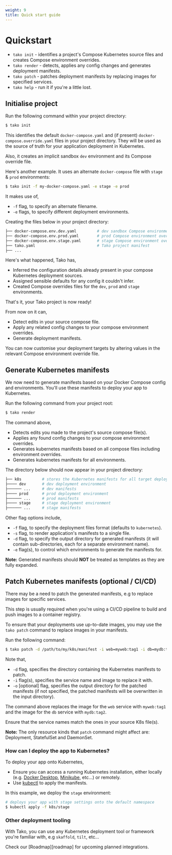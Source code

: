 ```yaml
---
weight: 9
title: Quick start guide
---
```


# Quickstart

- `tako init` - identifies a project's Compose Kubernetes source files and creates Compose environment overrides.
- `tako render` - detects, applies any config changes and generates deployment manifests.
- `tako patch` - patches deployment manifests by replacing images for specified services.
- `tako help` - run it if you're a little lost.

## Initialise project

Run the following command within your project directory:

```sh
$ tako init
```

This identifies the default `docker-compose.yaml` and (if present) `docker-compose.override.yaml` files in your project directory. They will be used as the source of truth for your application deployment in Kubernetes.

Also, it creates an implicit sandbox `dev` environment and its Compose override file.

Here's another example. It uses an alternate `docker-compose` file with `stage` & `prod` environments:

```sh
$ tako init -f my-docker-compose.yaml -e stage -e prod
```

It makes use of,
- `-f` flag, to specify an alternate filename.
- `-e` flags, to specify different deployment environments.

Creating the files below in your project directory:

```sh
├── docker-compose.env.dev.yaml         # dev sandbox Compose environment override file
├── docker-compose.env.prod.yaml        # prod Compose environment override file
├── docker-compose.env.stage.yaml       # stage Compose environment override file
├── tako.yaml                           # Tako project manifest
├── ...
```

Here's what happened, Tako has,
- Inferred the configuration details already present in your compose Kubernetes deployment sources.
- Assigned sensible defaults for any config it couldn't infer.
- Created Compose overrides files for the `dev`, `prod` and `stage` environments.

That's it, your Tako project is now ready!

From now on it can,
- Detect edits in your source compose file.
- Apply any related config changes to your compose environment overrides.
- Generate deployment manifests.

You can now customise your deployment targets by altering values in the relevant Compose environment override file.

## Generate Kubernetes manifests

We now need to generate manifests based on your Docker Compose config and environments. You'll use these manifests to deploy your app to Kubernetes.

Run the following command from your project root:

```sh
$ tako render
```

The command above,
- Detects edits you made to the project's source compose file(s).
- Applies any found config changes to your compose environment overrides.
- Generates kubernetes manifests based on all compose files including environment overrides.
- Generates kubernetes manifests for all environments.

The directory below should now appear in your project directory:

```sh
├── k8s         # stores the Kubernetes manifests for all target deployment environments.
├──── dev       # dev deployment environment
├────── ...     # dev manifests
├──── prod      # prod deployment environment
├────── ...     # prod manifests
├──── stage     # stage deployment environment
├────── ...     # stage manifests
```

Other flag options include,
- `-f` flag, to specify the deployment files format (defaults to `kubernetes`).
- `-s` flag, to render application's manifests to a single file.
- `-d` flag, to specify the output directory for generated manifests (it will contain sub-directories, each for a separate environment name).
- `-e` flag(s), to control which environments to generate the manifests for.

**Note:** Generated manifests should **NOT** be treated as templates as they are fully expanded.

## Patch Kubernetes manifests (optional / CI/CD)

There may be a need to patch the generated manifests, e.g to replace images for specific services.

This step is usually required when you're using a CI/CD pipeline to build and push images to a container registry.

To ensure that your deployments use up-to-date images, you may use the `tako patch` command to replace images in your manifests.

Run the following command:

```sh
$ tako patch -d /path/to/my/k8s/manifest -i web=myweb:tag1 -i db=mydb:tag2
```

Note that,
- `-d` flag, specifies the directory containing the Kubernetes manifests to patch.
- `-i` flag(s), specifies the service name and image to replace it with.
- `-o` [optional] flag, specifies the output directory for the patched manifests (if not specified, the patched manifests will be overwritten in the input directory).

The command above replaces the image for the `web` service with `myweb:tag1` and the image for the `db` service with `mydb:tag2`.

Ensure that the service names match the ones in your source K8s file(s).

**Note:** The only resource kinds that `patch` command might affect are: Deployment, StatefulSet and DaemonSet.

### How can I deploy the app to Kubernetes?

To deploy your app onto Kubernetes,
- Ensure you can access a running Kubernetes installation, either locally (e.g. [Docker Desktop](https://docs.docker.com/desktop/), [Minikube](https://kubernetes.io/docs/tasks/tools/install-minikube/), etc...) or remotely.
- Use [kubectl](https://kubernetes.io/docs/tasks/tools/install-kubectl/) to apply the manifests.

In this example, we deploy the `stage` environment:

```sh
# deploys your app with stage settings onto the default namespace
$ kubectl apply -f k8s/stage
```

### Other deployment tooling

With Tako, you can use any Kubernetes deployment tool or framework you're familiar with, e.g `skaffold`, `tilt`, etc...

Check our [Roadmap][roadmap] for upcoming planned integrations.
